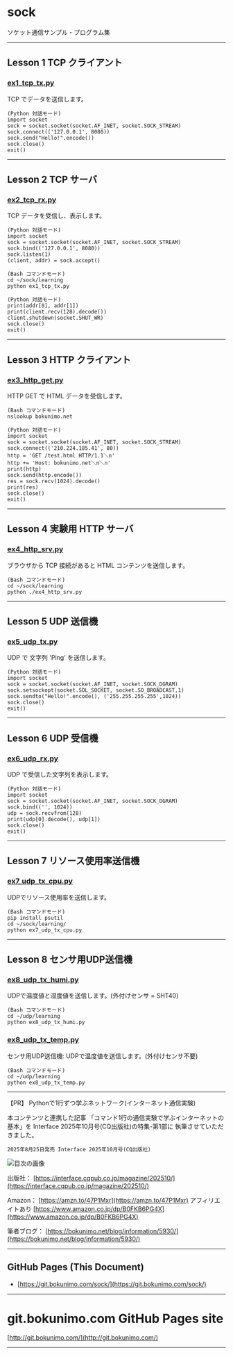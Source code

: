 # sock
ソケット通信サンプル・プログラム集

----------------------------------------------------------------
## Lesson 1 TCP クライアント

### [ex1_tcp_tx.py](learning/ex1_tcp_tx.py)  
TCP でデータを送信します。  

	(Python 対話モード)
	import socket
	sock = socket.socket(socket.AF_INET, socket.SOCK_STREAM)
	sock.connect(('127.0.0.1', 8080))
	sock.send("Hello!".encode())
	sock.close()
	exit()

----------------------------------------------------------------
## Lesson 2 TCP サーバ

### [ex2_tcp_rx.py](learning/ex2_tcp_rx.py)  
TCP データを受信し、表示します。  

	(Python 対話モード)
	import socket
	sock = socket.socket(socket.AF_INET, socket.SOCK_STREAM)
	sock.bind(('127.0.0.1', 8080))
	sock.listen(1)
	(client, addr) = sock.accept()

	(Bash コマンドモード)
	cd ~/sock/learning
	python ex1_tcp_tx.py

	(Python 対話モード)
	print(addr[0], addr[1])
	print(client.recv(128).decode())
	client.shutdown(socket.SHUT_WR)
	sock.close()
	exit()

----------------------------------------------------------------
## Lesson 3 HTTP クライアント

### [ex3_http_get.py](learning/ex3_http_get.py)  
HTTP GET で HTML データを受信します。  

	(Bash コマンドモード)
	nslookup bokunimo.net

	(Python 対話モード)
	import socket
	sock = socket.socket(socket.AF_INET, socket.SOCK_STREAM)
	sock.connect(('210.224.185.41', 80))
	http = 'GET /test.html HTTP/1.1＼n'
	http += 'Host: bokunimo.net＼n＼n'
	print(http)
	sock.send(http.encode())
	res = sock.recv(1024).decode()
	print(res)
	sock.close()
	exit()

----------------------------------------------------------------
## Lesson 4 実験用 HTTP サーバ

### [ex4_http_srv.py](learning/ex4_http_srv.py)  
ブラウザから TCP 接続があると HTML コンテンツを送信します。  

	(Bash コマンドモード)
	cd ~/sock/learning
	python ./ex4_http_srv.py

----------------------------------------------------------------
## Lesson 5 UDP 送信機

### [ex5_udp_tx.py](learning/ex5_udp_tx.py)  
UDP で 文字列 'Ping' を送信します。  

	(Python 対話モード)
	import socket
	sock = socket.socket(socket.AF_INET, socket.SOCK_DGRAM)
	sock.setsockopt(socket.SOL_SOCKET, socket.SO_BROADCAST,1)
	sock.sendto("Hello!".encode(), ('255.255.255.255',1024))
	sock.close()
	exit()

----------------------------------------------------------------
## Lesson 6 UDP 受信機

### [ex6_udp_rx.py](learning/ex6_udp_rx.py)  
UDP で受信した文字列を表示します。  

	(Python 対話モード)
	import socket
	sock = socket.socket(socket.AF_INET, socket.SOCK_DGRAM)
	sock.bind(('', 1024))
	udp = sock.recvfrom(128)
	print(udp[0].decode(), udp[1])
	sock.close()
	exit()

----------------------------------------------------------------
## Lesson 7 リソース使用率送信機

### [ex7_udp_tx_cpu.py](learning/ex7_udp_tx_cpu.py)  
UDPでリソース使用率を送信します。  

	(Bash コマンドモード)
	pip install psutil
	cd ~/sock/learning/
	python ex7_udp_tx_cpu.py

----------------------------------------------------------------
## Lesson 8 センサ用UDP送信機

### [ex8_udp_tx_humi.py](learning/ex8_udp_tx_humi.py)  
UDPで温度値と湿度値を送信します。(外付けセンサ = SHT40)  

	(Bash コマンドモード)
	cd ~/udp/learning
	python ex8_udp_tx_humi.py

### [ex8_udp_tx_temp.py](learning/ex8_udp_tx_temp.py)  
センサ用UDP送信機: UDPで温度値を送信します。(外付けセンサ不要)  

	(Bash コマンドモード)
	cd ~/udp/learning
	python ex8_udp_tx_temp.py

----------------------------------------------------------------
【PR】 Pythonで1行ずつ学ぶネットワーク(インターネット通信実験)

本コンテンツと連携した記事
「コマンド1行の通信実験で学ぶインターネットの基本」を
Interface 2025年10月号(CQ出版社)の特集-第1部に
執筆させていただきました。  

	2025年8月25日発売 Interface 2025年10月号(CQ出版社)

![目次の画像](https://bokunimo.net/blog/wp-content/uploads/2025/08/IMG_20250821_18410wd1.jpg)

出版社：
[https://interface.cqpub.co.jp/magazine/202510/](https://interface.cqpub.co.jp/magazine/202510/)

Amazon：
[https://amzn.to/47P1Mxr](https://amzn.to/47P1Mxr) アフィリエイトあり
[https://www.amazon.co.jp/dp/B0FKB6PG4X](https://www.amazon.co.jp/dp/B0FKB6PG4X)

筆者ブログ：
[https://bokunimo.net/blog/information/5930/](https://bokunimo.net/blog/information/5930/)

----------------------------------------------------------------
## GitHub Pages (This Document)
* [https://git.bokunimo.com/sock/](https://git.bokunimo.com/sock/)  

----------------------------------------------------------------
# git.bokunimo.com GitHub Pages site
[http://git.bokunimo.com/](http://git.bokunimo.com/)  

----------------------------------------------------------------
